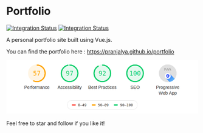 # Portfolio

[![Integration Status](https://github.com/Pranjalya/portfolio/workflows/Continous%20Integration%20for%20Portfolio/badge.svg)](https://github.com/Pranjalya/portfolio/workflows/Continous%20Integration%20for%20Portfolio/badge.svg) [![Integration Status](https://github.com/Pranjalya/portfolio/workflows/Deploy%20to%20GitHub%20pages/badge.svg)](https://github.com/Pranjalya/portfolio/workflows/Deploy%20to%20GitHub%20pages/badge.svg)

A personal portfolio site built using Vue.js.

You can find the portfolio here : https://pranjalya.github.io/portfolio

![lighthouse](https://github.com/Pranjalya/portfolio/blob/master/tenous_files/lighthouse.png)

Feel free to star and follow if you like it!